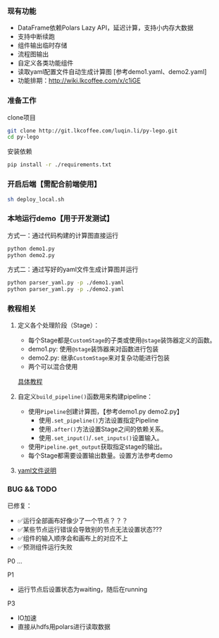 

### 现有功能

- DataFrame依赖Polars Lazy API，延迟计算，支持小内存大数据
- 支持中断续跑
- 组件输出临时存储
- 流程图输出
- 自定义各类功能组件
- 读取yaml配置文件自动生成计算图 [参考demo1.yaml、demo2.yaml]
- 功能排期：http://wiki.lkcoffee.com/x/c1iGE


### 准备工作

clone项目
```bash
git clone http://git.lkcoffee.com/luqin.li/py-lego.git
cd py-lego
```
安装依赖
```bash
pip install -r ./requirements.txt
```

### 开启后端【需配合前端使用】

```bash
sh deploy_local.sh
```

### 本地运行demo【用于开发测试】

方式一：通过代码构建的计算图直接运行
```bash
python demo1.py
python demo2.py
```

方式二：通过写好的yaml文件生成计算图并运行
```bash
python parser_yaml.py -p ./demo1.yaml
python parser_yaml.py -p ./demo2.yaml
```

### 教程相关


1. 定义各个处理阶段（Stage）：

    - 每个Stage都是`CustomStage`的子类或使用`@stage`装饰器定义的函数。
    - demo1.py: 使用`@stage`装饰器来对函数进行包装
    - demo2.py: 继承`CustomStage`来对复杂功能进行包装
    - 两个可以混合使用

    [具体教程](./docs/Add%20stage.md)

2. 自定义`build_pipeline()`函数用来构建pipeline：

    - 使用`Pipeline`创建计算图，【参考demo1.py demo2.py】
        - 使用`.set_pipeline()`方法设置指定Pipeline
        - 使用`.after()`方法设置Stage之间的依赖关系。
        - 使用`.set_input()`/`.set_inputs()`设置输入。
    - 使用`Pipeline.get_output`获取指定stage的输出。
    - 每个Stage都需要设置输出数量。设置方法参考demo

3. [yaml文件说明](./docs/Yaml%20file%20describe.md)



### BUG && TODO

已修复：
- ✅运行全部画布好像少了一个节点？？？
- ✅某些节点运行错误会导致别的节点无法设置状态???
- ✅组件的输入顺序会和画布上的对应不上
- ✅预测组件运行失败

P0
...

P1
- 运行节点后设置状态为waiting，随后在running

P3
- IO加速
- 直接从hdfs用polars进行读取数据
